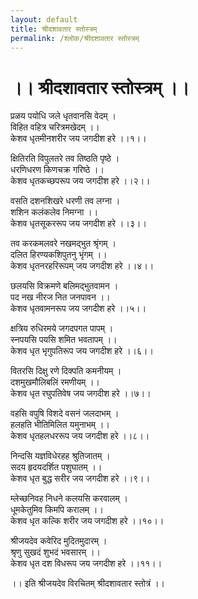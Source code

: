 ```yaml
---
layout: default
title: श्रीदशावतार स्तोस्त्रम्
permalink: /श्लोक/श्रीदशावतार स्तोस्त्रम्
---
```

# ।। श्रीदशावतार स्तोस्त्रम् ।।

प्रळय पयोधि जले धृतवानसि वेदम् ।\
विहित वहित्र चरित्रमखेदम् ।।\
केशव धृतमीनशरीर जय जगदीश हरे ।।१।।

क्षितिरति विपुलतरे तव तिष्ठति पृष्ठे ।\
धरणिधरण किणचक्र गरिष्ठे ।।\
केशव धृतकच्छपरूप जय जगदीश हरे ।।२।।

वसति दशनशिखरे धरणी तव लग्ना ।\
शशिन कलंकलेव निमग्ना ।।\
केशव धृतसूकररूप जय जगदीश हरे ।।३।।

तव करकमलवरे नखमद्भुत श्रृंगम् ।\
दलित हिरण्यकशिपुतनु भृंगम् ।।\
केशव धृतनरहरिरूपम् जय जगदीश हरे ।।४।।

छलयसि विक्रमणे बलिमद्भुतवामन ।\
पद नख नीरज नित जनपावन ।।\
केशव धृतवामनरूप जय जगदीश हरे ।।५।।

क्षत्रिय रुधिरमये जगदपगत पापम् ।\
स्नपयसि पयसि शमित भवतापम् ।।\
केशव धृत भृगुपतिरूप जय जगदीश हरे ।।६।।

वितरसि दिक्षु रणे दिक्पति कमनीयम् ।\
दशमुखमौलिबलिं रमणीयम् ।।\
केशव धृत रघुपतिवेष जय जगदीश हरे ।।७।।

वहसि वपुषि विशदे वसनं जलदाभम् ।\
हलहति भीतिमिलित यमुनाभम् ।।\
केशव धृतहलधररूप जय जगदीश हरे ।।८।।

निन्दसि यज्ञविधेरहह श्रुतिजातम् ।\
सदय हृदयदर्शित पशुघातम् ।।\
केशव धृत बुद्ध सरीर जय जगदीश हरे ।।९।।

म्लेच्छनिवह निधने कलयसि करवालम् ।\
धूमकेतुमिव किमपि करालम् ।।\
केशव धृत कल्कि शरीर जय जगदीश हरे ।।१०।।

श्रीजयदेव कवेरिद मुदितमुदारम् ।\
श्रृणु सुखदं शुभदं भवसारम् ।।\
केशव धृत दश विधरूप जय जगदीश हरे ।।११।।

।। इति श्रीजयदेव विरचितम् श्रीदशावतार स्तोत्रं ।।

